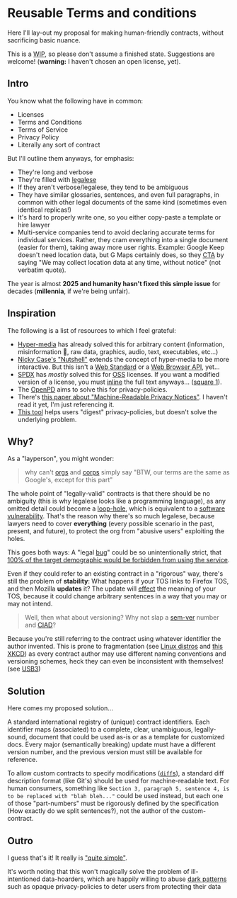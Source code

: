 # Reusable Terms and conditions
Here I'll lay-out my proposal for making human-friendly contracts, without sacrificing basic nuance.

This is a [WIP](https://en.wikipedia.org/wiki/Work_in_process), so please don't assume a finished state. Suggestions are welcome! (**warning:** I haven't chosen an open license, yet).

## Intro
You know what the following have in common:
- Licenses
- Terms and Conditions
- Terms of Service
- Privacy Policy
- Literally any sort of contract

But I'll outline them anyways, for emphasis:
- They're long and verbose
- They're filled with [legalese](https://en.wikipedia.org/wiki/Legal_writing#Legalese)
- If they aren't verbose/legalese, they tend to be ambiguous
- They have similar glossaries, sentences, and even full paragraphs, in common with other legal documents of the same kind (sometimes even identical replicas!)
- It's hard to properly write one, so you either copy-paste a template or hire lawyer
- Multi-service companies tend to avoid declaring accurate terms for individual services. Rather, they cram everything into a single document (easier for them), taking away more user rights. Example: Google Keep doesn't need location data, but G Maps certainly does, so they [CTA](https://en.wikipedia.org/wiki/Cover_your_ass) by saying "We may collect location data at any time, without notice" (not verbatim quote).

The year is almost **2025 and humanity hasn't fixed this simple issue** for decades (**millennia**, if we're being unfair).

## Inspiration
The following is a list of resources to which I feel grateful:
- [Hyper-media](https://en.wikipedia.org/wiki/Hypermedia) has already solved this for arbitrary content (information, misinformation 🤡, raw data, graphics, audio, text, executables, etc...)
- [Nicky Case's "Nutshell"](https://ncase.me/nutshell) extends the concept of hyper-media to be more interactive. But this isn't a [Web Standard](https://en.wikipedia.org/wiki/Web_standards) or a [Web Browser API](https://developer.mozilla.org/en-US/docs/Web/API), yet...
- [SPDX](https://en.wikipedia.org/wiki/Software_Package_Data_Exchange) has _mostly_ solved this for [OSS](https://en.wikipedia.org/wiki/Open-source_software) licenses. If you want a modified version of a license, you must [inline](https://en.wikipedia.org/wiki/Inline_expansion) the full text anyways... ([square 1](https://en.wiktionary.org/wiki/back_to_square_one)).
- The [OpenPD](https://openpd.org/) aims to solve this for privacy-policies.
- There's [this paper about "Machine-Readable Privacy Notices"](https://ieeexplore.ieee.org/document/10386763). I haven't read it yet, I'm just referencing it.
- [This tool](https://rejectconvenience.com/privacy-visualizer) helps users "digest" privacy-policies, but doesn't solve the underlying problem.

## Why?
As a "layperson", you might wonder:
> why can't [orgs](https://en.wikipedia.org/wiki/Organization) and [corps](https://en.wikipedia.org/wiki/Corporation) simply say
> "BTW, our terms are the same as Google's, except for this part"

The whole point of "legally-valid" contracts is that there should be no ambiguity (this is why legalese looks like a programming language), as any omitted detail could become a [loop-hole](https://en.wikipedia.org/wiki/Loophole), which is equivalent to a [software vulnerability](https://en.wikipedia.org/wiki/Vulnerability_(computer_security)). That's the reason why there's so much legalese, because lawyers need to cover **everything** (every possible scenario in the past, present, and future), to protect the org from "abusive users" exploiting the holes.

This goes both ways: A "legal [bug](https://en.wikipedia.org/wiki/Software_bug)" could be so unintentionally strict, that [100% of the target demographic would be forbidden from using the service](https://web.archive.org/web/20241008105526/https://github.com/WinampDesktop/winamp/issues/2656).

Even if they could refer to an existing contract in a "rigorous" way, there's still the problem of **stability**: What happens if your TOS links to Firefox TOS, and then Mozilla **updates** it? The update will [effect](æfect.md) the meaning of your TOS, because it could change arbitrary sentences in a way that you may or may not intend.

> Well, then what about versioning? Why not slap a [sem-ver](https://semver.org/) number and [CIAD](https://en.wiktionary.org/wiki/call_it_a_day)?

Because you're still referring to the contract using whatever identifier the author invented. This is prone to fragmentation (see [Linux distros](https://itsfoss.com/desktop-linux-torvalds/) and [this XKCD](https://xkcd.com/927/)) as every contract author may use different naming conventions and versioning schemes, heck they can even be inconsistent with themselves! (see [USB3](https://news.ycombinator.com/item?id=31069128))

## Solution
Here comes my proposed solution...

A standard international registry of (unique) contract identifiers. Each identifier maps (associated) to a complete, clear, unambiguous, legally-sound, document that could be used as-is or as a template for customized docs. Every major (semantically breaking) update must have a different version number, and the previous version must still be available for reference.

To allow custom contracts to specify modifications ([`diff`s](https://en.wikipedia.org/wiki/File_comparison)), a standard diff description format (like Git's) should be used for machine-readable text. For human consumers, something like `Section 3, paragraph 5, sentence 4, is to be replaced with "blah bleh..."` could be used instead, but each one of those "part-numbers" must be rigorously defined by the specification (How exactly do we split sentences?), not the author of the custom-contract.

## Outro
I guess that's it! It really is ["quite simple"](https://youtu.be/7iHGoBVLtyY).

It's worth noting that this won't magically solve the problem of ill-intentioned data-hoarders, which are happily willing to abuse [dark patterns](https://www.deceptive.design/) such as opaque privacy-policies to deter users from protecting their data
